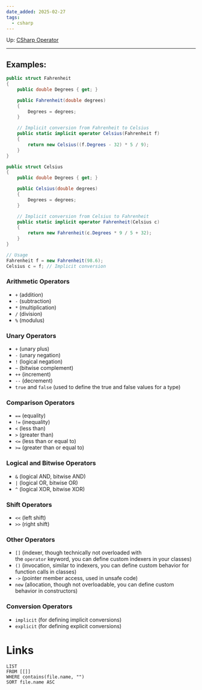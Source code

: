 ```yaml
---
date_added: 2025-02-27
tags:
  - csharp
---
```

Up: [CSharp Operator](CSharp%20Operator.md)
___
## Examples:
```cs
public struct Fahrenheit
{
    public double Degrees { get; }

    public Fahrenheit(double degrees)
    {
        Degrees = degrees;
    }

    // Implicit conversion from Fahrenheit to Celsius
    public static implicit operator Celsius(Fahrenheit f)
    {
        return new Celsius((f.Degrees - 32) * 5 / 9);
    }
}

public struct Celsius
{
    public double Degrees { get; }

    public Celsius(double degrees)
    {
        Degrees = degrees;
    }

    // Implicit conversion from Celsius to Fahrenheit
    public static implicit operator Fahrenheit(Celsius c)
    {
        return new Fahrenheit(c.Degrees * 9 / 5 + 32);
    }
}

// Usage
Fahrenheit f = new Fahrenheit(98.6);
Celsius c = f; // Implicit conversion
```

### Arithmetic Operators

- `+` (addition)
- `-` (subtraction)
- `*` (multiplication)
- `/` (division)
- `%` (modulus)

### Unary Operators

- `+` (unary plus)
- `-` (unary negation)
- `!` (logical negation)
- `~` (bitwise complement)
- `++` (increment)
- `--` (decrement)
- `true` and `false` (used to define the true and false values for a type)

### Comparison Operators

- `==` (equality)
- `!=` (inequality)
- `<` (less than)
- `>` (greater than)
- `<=` (less than or equal to)
- `>=` (greater than or equal to)

### Logical and Bitwise Operators

- `&` (logical AND, bitwise AND)
- `|` (logical OR, bitwise OR)
- `^` (logical XOR, bitwise XOR)

### Shift Operators

- `<<` (left shift)
- `>>` (right shift)

### Other Operators

- `[]` (indexer, though technically not overloaded with the `operator` keyword, you can define custom indexers in your classes)
- `()` (invocation, similar to indexers, you can define custom behavior for function calls in classes)
- `->` (pointer member access, used in unsafe code)
- `new` (allocation, though not overloadable, you can define custom behavior in constructors)

### Conversion Operators

- `implicit` (for defining implicit conversions)
- `explicit` (for defining explicit conversions)
# Links
```dataview
LIST
FROM [[]]
WHERE contains(file.name, "")
SORT file.name ASC
```
